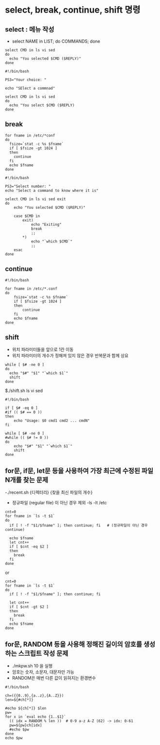 # select, break, continue, shift 명령 


## select : 메뉴 작성
  - select NAME in LIST; do COMMANDS; done
```
select CMD in ls vi sed
do
  echo "You selected $CMD ($REPLY)"
done
```
```
#!/bin/bash

PS3="Your choice: "

echo "SElect a commnad"

select CMD in ls vi sed
do
  echo "You select $CMD ($REPLY)
done
```


## break
```
for fname in /etc/*conf
do 
  fsize=`stat -c %s $fname`
  if [ $fsize -gt 1024 ]
  then
    continue
  fi
  echo $fname
done
```
```
#!/bin/bash

PS3="Select number: "
echo "Select a command to know where it is"

select CMD in ls vi sed exit
do
	echo "You selected $CMD ($REPLY)"

	case $CMD in
		exit)
			echo "Exiting"
			break
			;;
		*)
			echo "`which $CMD`"
			;;
	esac
done
```

## continue
```
#!/bin/bash

for fname in /etc/*.conf
do
	fsize=`stat -c %s $fname`
	if [ $fsize -gt 1024 ]
	then
		continue
	fi
	echo $fname
done
```


## shift
  - 위치 파라미터들을 앞으로 1칸 이동
  - 위치 파라미터의 개수가 정해져 있지 않은 경우 반복문과 함께 상요
```
while [ $# -ne 0 ]
do 
  echo "$#" "$1" "`which $1`"
  shift
done
```
  $./shift.sh ls vi sed
```
#!/bin/bash

if [ $# -eq 0 ]
#if (( $# == 0 ))
then
	echo "Usage: $0 cmd1 cmd2 ... cmdN"
fi

while [ $# -ne 0 ]
#while (( $# != 0 ))
do
	echo "$#" "$1" "`which $1`"
	shift
done
```

## for문, if문, let문 등을 사용하여 가장 최근에 수정된 파일 N개를 찾는 문제
  -./recent.sh {디렉터리} {찾을 최신 파일의 개수}  
  - 정규파일 (regular file) 이 아닌 경우 제외
  -ls -lt /etc

```
cnt=0
for fname in `ls -t $1`
do
  if [ ! -f "$1/$fname" ]; then continue; fi   # (정규파일이 아닌 경우 continue)
  
  echo $fname
  let cnt++
  if [ $cnt -eq $2 ]
  then
    break
  fi
done
```
or

```
cnt=0
for fname in `ls -t $1`
do
  if [ ! -f "$1/$fname" ]; then continue; fi

  let cnt++
  if [ $cnt -gt $2 ]
  then
    break
  fi
  echo $fname
done
```

## for문, RANDOM 등을 사용해 정해진 길이의 암호를 생성하는 스크립트 작성 문제
  - ./mkpw.sh 10 을 실행
  - 암호는 숫자, 소문자, 대문자만 가능
  - RANDOM은 매번 다른 값이 읽혀지는 환경변수
```
#!/bin/bash

ch=({{0..9},{a..z},{A..Z}})
len=${#ch[*]}

#echo ${ch[*]} $len
pw=
for x in `eval echo {1..$1}`
  (( idx = RANDOM % len ))  # 0-9 a-z A-Z (62) -> idx: 0-61
  pw=${pw}ch[idx]
  #echo $pw
done
echo $pw
```
